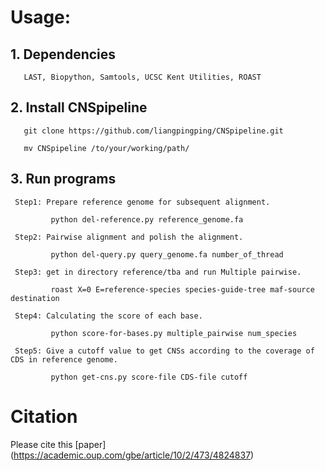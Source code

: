 # Usage:

## 1. Dependencies

       LAST, Biopython, Samtools, UCSC Kent Utilities, ROAST  
   
## 2. Install CNSpipeline

       git clone https://github.com/liangpingping/CNSpipeline.git

       mv CNSpipeline /to/your/working/path/
   
## 3. Run programs

     Step1: Prepare reference genome for subsequent alignment.

             python del-reference.py reference_genome.fa

     Step2: Pairwise alignment and polish the alignment.

             python del-query.py query_genome.fa number_of_thread

     Step3: get in directory reference/tba and run Multiple pairwise.

             roast X=0 E=reference-species species-guide-tree maf-source destination 

     Step4: Calculating the score of each base.

             python score-for-bases.py multiple_pairwise num_species
			 
     Step5: Give a cutoff value to get CNSs according to the coverage of CDS in reference genome.
	 
	         python get-cns.py score-file CDS-file cutoff
			 
# Citation
Please cite this [paper] (https://academic.oup.com/gbe/article/10/2/473/4824837)
